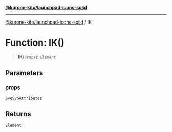 [**@kurone-kito/launchpad-icons-solid**](../README.md)

***

[@kurone-kito/launchpad-icons-solid](../globals.md) / IK

# Function: IK()

> **IK**(`props`): `Element`

## Parameters

### props

`SvgSVGAttributes`

## Returns

`Element`
